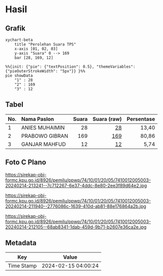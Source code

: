 # Hasil

## Grafik

```mermaid
xychart-beta
    title "Perolehan Suara TPS"
    x-axis [01, 02, 03]
    y-axis "Suara" 0 --> 169
    bar [28, 169, 12]
```

```mermaid
%%{init: {"pie": {"textPosition": 0.5}, "themeVariables": {"pieOuterStrokeWidth": "5px"}} }%%
pie showData
    "1" : 28
    "2" : 169
    "3" : 12
```

## Tabel

| No. | Nama Paslon    | Suara | Suara (raw) | Persentase |
|:--- |:-------------- | -----:| -----------:| ----------:|
| 1   | ANIES MUHAIMIN | 28    | [28][p-1]   | 13,40      |
| 2   | PRABOWO GIBRAN | 169   | [169][p-2]  | 80,86      |
| 3   | GANJAR MAHFUD  | 12    | [12][p-3]   | 5,74       |


[p-1]: https://github.com/gigit-pemilu/pemilu-2024-74-sulawesi-tenggara/blob/main/pilpres/hitung-suara/sub/74-sulawesi-tenggara/sub/10-buton-utara/sub/01-kulisusu/sub/2005-kalibu/sub/003-tps/sub/paslon-1.txt
[p-2]: https://github.com/gigit-pemilu/pemilu-2024-74-sulawesi-tenggara/blob/main/pilpres/hitung-suara/sub/74-sulawesi-tenggara/sub/10-buton-utara/sub/01-kulisusu/sub/2005-kalibu/sub/003-tps/sub/paslon-2.txt
[p-3]: https://github.com/gigit-pemilu/pemilu-2024-74-sulawesi-tenggara/blob/main/pilpres/hitung-suara/sub/74-sulawesi-tenggara/sub/10-buton-utara/sub/01-kulisusu/sub/2005-kalibu/sub/003-tps/sub/paslon-3.txt

## Foto C Plano

https://sirekap-obj-formc.kpu.go.id/8926/pemilu/ppwp/74/10/01/20/05/7410012005003-20240214-213241--7c712267-6e37-4ddc-8e80-2ee3f89d64e2.jpg

https://sirekap-obj-formc.kpu.go.id/8926/pemilu/ppwp/74/10/01/20/05/7410012005003-20240214-211940--2776086c-1639-410d-ab81-88e176864a2b.jpg

https://sirekap-obj-formc.kpu.go.id/8926/pemilu/ppwp/74/10/01/20/05/7410012005003-20240214-212105--68ab8341-1dab-459d-9b71-b2607e36ca2e.jpg


## Metadata

| Key        | Value               |
| ---------- | ------------------- |
| Time Stamp | 2024-02-15 04:00:24 |



